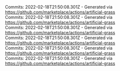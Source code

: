 Commits: 2022-02-18T21:50:08.301Z - Generated via https://github.com/marketplace/actions/artificial-grass
<br>
Commits: 2022-02-18T21:50:08.301Z - Generated via https://github.com/marketplace/actions/artificial-grass
<br>
Commits: 2022-02-18T21:50:08.301Z - Generated via https://github.com/marketplace/actions/artificial-grass
<br>
Commits: 2022-02-18T21:50:08.301Z - Generated via https://github.com/marketplace/actions/artificial-grass
<br>
Commits: 2022-02-18T21:50:08.301Z - Generated via https://github.com/marketplace/actions/artificial-grass
<br>
Commits: 2022-02-18T21:50:08.301Z - Generated via https://github.com/marketplace/actions/artificial-grass
<br>
